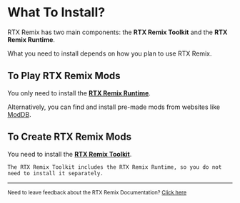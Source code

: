 # What To Install?

RTX Remix has two main components: the **RTX Remix Toolkit** and the **RTX Remix Runtime**.

What you need to install depends on how you plan to use RTX Remix.

## To Play RTX Remix Mods

You only need to install the [**RTX Remix Runtime**](install-runtime.md).

Alternatively, you can find and install pre-made mods from websites like [ModDB](https://www.moddb.com/rtx/).

## To Create RTX Remix Mods

You need to install the [**RTX Remix Toolkit**](install-toolkit.md).

```{tip}
The RTX Remix Toolkit includes the RTX Remix Runtime, so you do not need to install it separately.
```

***
<sub> Need to leave feedback about the RTX Remix Documentation?  [Click here](https://github.com/NVIDIAGameWorks/rtx-remix/issues/new?assignees=nvdamien&labels=documentation%2Cfeedback%2Ctriage&projects=&template=documentation_feedback.yml&title=%5BDocumentation+feedback%5D%3A+) </sub>

